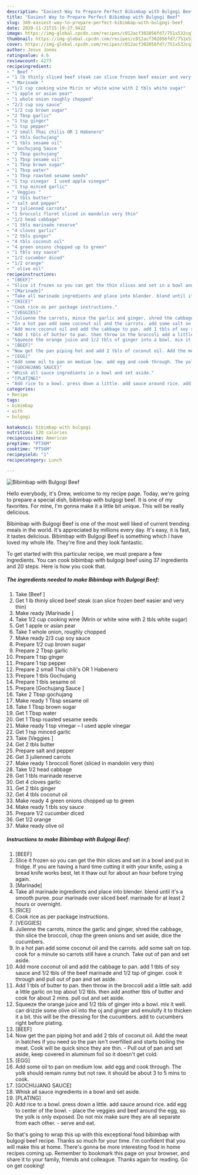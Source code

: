 ```yaml
---
description: "Easiest Way to Prepare Perfect Bibimbap with Bulgogi Beef"
title: "Easiest Way to Prepare Perfect Bibimbap with Bulgogi Beef"
slug: 349-easiest-way-to-prepare-perfect-bibimbap-with-bulgogi-beef
date: 2020-11-21T15:19:27.942Z
image: https://img-global.cpcdn.com/recipes/c012acf302056fd7/751x532cq70/bibimbap-with-bulgogi-beef-recipe-main-photo.jpg
thumbnail: https://img-global.cpcdn.com/recipes/c012acf302056fd7/751x532cq70/bibimbap-with-bulgogi-beef-recipe-main-photo.jpg
cover: https://img-global.cpcdn.com/recipes/c012acf302056fd7/751x532cq70/bibimbap-with-bulgogi-beef-recipe-main-photo.jpg
author: Jesus Jones
ratingvalue: 4.6
reviewcount: 4273
recipeingredient:
- " Beef "
- "1 lb thinly sliced beef steak can slice frozen beef easier and very thin"
- " Marinade "
- "1/2 cup cooking wine Mirin or white wine with 2 tbls white sugar"
- "1 apple or asian pear"
- "1 whole onion roughly chopped"
- "2/3 cup soy sauce"
- "1/2 cup brown sugar"
- "2 Tbsp garlic"
- "1 tsp ginger"
- "1 tsp pepper"
- "2 small Thai chilis OR 1 Habenero"
- "1 tbls Gochujang"
- "1 tbls sesame oil"
- " Gochujang Sauce "
- "2 Tbsp gochujang"
- "1 Tbsp sesame oil"
- "1 Tbsp brown sugar"
- "1 Tbsp water"
- "1 Tbsp roasted sesame seeds"
- "1 tsp vinegar  I used apple vinegar"
- "1 tsp minced garlic"
- " Veggies "
- "2 tbls butter"
- " salt and pepper"
- "3 julienned carrots"
- "1 broccoli floret sliced in mandolin very thin"
- "1/2 head cabbage"
- "1 tbls marinade reserve"
- "4 cloves garlic"
- "2 tbls ginger"
- "4 tbls coconut oil"
- "4 green onions chopped up to green"
- "1 tbls soy sauce"
- "1/2 cucumber diced"
- "1/2 orange"
- " olive oil"
recipeinstructions:
- "[BEEF]"
- "Slice it frozen so you can get the thin slices and set in a bowl and put in fridge. If you are having a hard time cutting it with your knife, using a bread knife works best, let it thaw out for about an hour before trying again."
- "[Marinade]"
- "Take all marinade ingredients and place into blender. blend until it&#39;s a smooth puree. pour marinade over sliced beef. marinade for at least 2 hours or overnight."
- "[RICE]"
- "Cook rice as per package instructions."
- "[VEGGIES]"
- "Julienne the carrots, mince the garlic and ginger, shred the cabbage, thin slice the broccoli, chop the green onions and set aside, dice the cucumbers."
- "In a hot pan add some coconut oil and the carrots. add some salt on top. cook for a minute so carrots still have a crunch. Take out of pan and set aside."
- "Add more coconut oil and add the cabbage to pan. add 1 tbls of soy sauce and 1/2 tbls of the beef marinade and 1/2 tsp of ginger. cook it through and pull out of pan and set aside."
- "Add 1 tbls of butter to pan. then throw in the broccoli add a little salt. add a little garlic on top about 1/2 tbls. then add another tbls of butter and cook for about 2 mins. pull out and set aside."
- "Squeeze the orange juice and 1/2 tbls of ginger into a bowl. mix it well. can drizzle some olive oil into the oj and ginger and emulsify it to thicken it a bit. this will be the dressing for the cucumbers. add to cucumbers right before plating."
- "[BEEF]"
- "Now get the pan piping hot and add 2 tbls of coconut oil. Add the meat in batches if you need so the pan isn&#39;t overfilled and starts boiling the meat. Cook will be quick since they are thin. Pull out of pan and set aside, keep covered in aluminum foil so it doesn&#39;t get cold."
- "[EGG]"
- "Add some oil to pan on medium low. add egg and cook through. The yolk should remain runny but not raw. it should be about 3 to 5 mins to cook."
- "[GOCHUJANG SAUCE]"
- "Whisk all sauce ingredients in a bowl and set aside."
- "[PLATING]"
- "Add rice to a bowl. press down a little. add sauce around rice. add egg to center of the bowl. place the veggies and beef around the egg, so the yolk is only exposed. Do not mix make sure they are all separate from each other. serve and eat."
categories:
- Recipe
tags:
- bibimbap
- with
- bulgogi

katakunci: bibimbap with bulgogi 
nutrition: 120 calories
recipecuisine: American
preptime: "PT36M"
cooktime: "PT56M"
recipeyield: "1"
recipecategory: Lunch

---
```



![Bibimbap with Bulgogi Beef](https://img-global.cpcdn.com/recipes/c012acf302056fd7/751x532cq70/bibimbap-with-bulgogi-beef-recipe-main-photo.jpg)

Hello everybody, it's Drew, welcome to my recipe page. Today, we're going to prepare a special dish, bibimbap with bulgogi beef. It is one of my favorites. For mine, I'm gonna make it a little bit unique. This will be really delicious.

Bibimbap with Bulgogi Beef is one of the most well liked of current trending meals in the world. It's appreciated by millions every day. It's easy, it is fast, it tastes delicious. Bibimbap with Bulgogi Beef is something which I have loved my whole life. They're fine and they look fantastic.




To get started with this particular recipe, we must prepare a few ingredients. You can cook bibimbap with bulgogi beef using 37 ingredients and 20 steps. Here is how you cook that.

<!--inarticleads1-->

##### The ingredients needed to make Bibimbap with Bulgogi Beef:

1. Take  [Beef ]
1. Get 1 lb thinly sliced beef steak (can slice frozen beef easier and very thin)
1. Make ready  [Marinade ]
1. Take 1/2 cup cooking wine (Mirin or white wine with 2 tbls white sugar)
1. Get 1 apple or asian pear
1. Take 1 whole onion, roughly chopped
1. Make ready 2/3 cup soy sauce
1. Prepare 1/2 cup brown sugar
1. Prepare 2 Tbsp garlic
1. Prepare 1 tsp ginger
1. Prepare 1 tsp pepper
1. Prepare 2 small Thai chili&#39;s OR 1 Habenero
1. Prepare 1 tbls Gochujang
1. Prepare 1 tbls sesame oil
1. Prepare  [Gochujang Sauce ]
1. Take 2 Tbsp gochujang
1. Make ready 1 Tbsp sesame oil
1. Take 1 Tbsp brown sugar
1. Get 1 Tbsp water
1. Get 1 Tbsp roasted sesame seeds
1. Make ready 1 tsp vinegar – I used apple vinegar
1. Get 1 tsp minced garlic
1. Take  [Veggies ]
1. Get 2 tbls butter
1. Prepare  salt and pepper
1. Get 3 julienned carrots
1. Make ready 1 broccoli floret (sliced in mandolin very thin)
1. Take 1/2 head cabbage
1. Get 1 tbls marinade reserve
1. Get 4 cloves garlic
1. Get 2 tbls ginger
1. Get 4 tbls coconut oil
1. Make ready 4 green onions chopped up to green
1. Make ready 1 tbls soy sauce
1. Prepare 1/2 cucumber diced
1. Get 1/2 orange
1. Make ready  olive oil




<!--inarticleads2-->

##### Instructions to make Bibimbap with Bulgogi Beef:

1. [BEEF]
1. Slice it frozen so you can get the thin slices and set in a bowl and put in fridge. If you are having a hard time cutting it with your knife, using a bread knife works best, let it thaw out for about an hour before trying again.
1. [Marinade]
1. Take all marinade ingredients and place into blender. blend until it&#39;s a smooth puree. pour marinade over sliced beef. marinade for at least 2 hours or overnight.
1. [RICE]
1. Cook rice as per package instructions.
1. [VEGGIES]
1. Julienne the carrots, mince the garlic and ginger, shred the cabbage, thin slice the broccoli, chop the green onions and set aside, dice the cucumbers.
1. In a hot pan add some coconut oil and the carrots. add some salt on top. cook for a minute so carrots still have a crunch. Take out of pan and set aside.
1. Add more coconut oil and add the cabbage to pan. add 1 tbls of soy sauce and 1/2 tbls of the beef marinade and 1/2 tsp of ginger. cook it through and pull out of pan and set aside.
1. Add 1 tbls of butter to pan. then throw in the broccoli add a little salt. add a little garlic on top about 1/2 tbls. then add another tbls of butter and cook for about 2 mins. pull out and set aside.
1. Squeeze the orange juice and 1/2 tbls of ginger into a bowl. mix it well. can drizzle some olive oil into the oj and ginger and emulsify it to thicken it a bit. this will be the dressing for the cucumbers. add to cucumbers right before plating.
1. [BEEF]
1. Now get the pan piping hot and add 2 tbls of coconut oil. Add the meat in batches if you need so the pan isn&#39;t overfilled and starts boiling the meat. Cook will be quick since they are thin. - Pull out of pan and set aside, keep covered in aluminum foil so it doesn&#39;t get cold.
1. [EGG]
1. Add some oil to pan on medium low. add egg and cook through. The yolk should remain runny but not raw. it should be about 3 to 5 mins to cook.
1. [GOCHUJANG SAUCE]
1. Whisk all sauce ingredients in a bowl and set aside.
1. [PLATING]
1. Add rice to a bowl. press down a little. add sauce around rice. add egg to center of the bowl. - place the veggies and beef around the egg, so the yolk is only exposed. Do not mix make sure they are all separate from each other. - serve and eat.




So that's going to wrap this up with this exceptional food bibimbap with bulgogi beef recipe. Thanks so much for your time. I'm confident that you will make this at home. There's gonna be more interesting food in home recipes coming up. Remember to bookmark this page on your browser, and share it to your family, friends and colleague. Thanks again for reading. Go on get cooking!
